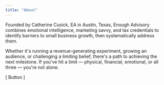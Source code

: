 ```yaml
---
title: "About"
---
```


Founded by Catherine Cusick, EA in Austin, Texas, Enough Advisory combines emotional intelligence, marketing savvy, and tax credentials to identify barriers to small business growth, then systematically address them. 

Whether it's running a revenue-generating experiment, growing an audience, or challenging a limiting belief, there's a path to achieving the next milestone. If you've hit a limit — physical, financial, emotional, or all three — you're not alone.

[ Button ]